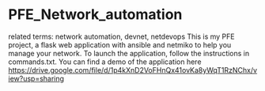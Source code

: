 # PFE_Network_automation
related terms: network automation, devnet, netdevops
This is my PFE project, a flask web application with ansible and netmiko to help you manage your network. To launch the application, follow the instructions in commands.txt.
You can find a demo of the application here
https://drive.google.com/file/d/1p4kXnD2VoFHnQx41ovKa8yWqT1RzNChx/view?usp=sharing
